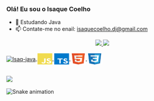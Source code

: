 ### Olá! Eu sou o Isaque Coelho

- 🌱 Estudando Java
- 📫 Contate-me no enail: isaquecoelho.dj@gmail.com

<div align="center">
  <a href="https://github.com/Isaque-cdj">
  <img height="180em" src="https://github-readme-stats.vercel.app/api?username=Isaque-cdj&show_icons=true&theme=lighter&include_all_commits=true&count_private=true"/>
  <img height="160em" src="https://github-readme-stats.vercel.app/api/top-langs/?username=Isaque-cdj&layout=compact&langs_count=7&theme=lighter"/>
</div>

</div>
<div style="display: inline_block"><br>
  <img align="center" alt="Isaq-java" height="30" width="40" src="https://cdn.jsdelivr.net/gh/devicons/devicon/icons/java/java-original.svg" />
  <img align="center" alt="Isaq-Js" height="30" width="40" src="https://raw.githubusercontent.com/devicons/devicon/master/icons/javascript/javascript-plain.svg">
  <img align="center" alt="Isaq-Ts" height="30" width="40" src="https://raw.githubusercontent.com/devicons/devicon/master/icons/typescript/typescript-plain.svg">
  <img align="center" alt="Isaq-HTML" height="30" width="40" src="https://raw.githubusercontent.com/devicons/devicon/master/icons/html5/html5-original.svg">
  <img align="center" alt="Isaq-CSS" height="30" width="40" src="https://raw.githubusercontent.com/devicons/devicon/master/icons/css3/css3-original.svg">
  </>
 
##

<div>
  <a href = "mailto:isaquecoelho.dj@gmail.com"><img src="https://img.shields.io/badge/-Gmail-%23333?style=for-the-badge&logo=gmail&logoColor=white" target="_blank"></a>

![Snake animation](https://github.com/Isaque-cdj/Isaque-cdj/blob/output/github-contribution-grid-snake.svg)

</div>
